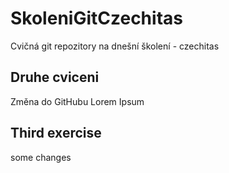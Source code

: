 # SkoleniGitCzechitas
Cvičná git repozitory na dnešní školení - czechitas

## Druhe cviceni
Změna do GitHubu Lorem Ipsum

## Third exercise
some changes